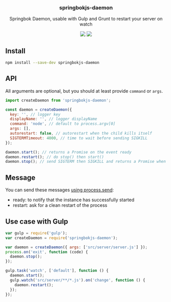 <h3 align="center">
  springbokjs-daemon
</h3>

<p align="center">
  Springbok Daemon, usable with Gulp and Grunt to restart your server on watch
</p>

<p align="center">
  <a href="https://npmjs.org/package/springbokjs-daemon"><img src="https://img.shields.io/npm/v/springbokjs-daemon.svg?style=flat-square"></a>
  <a href="https://david-dm.org/christophehurpeau/springbokjs-daemon"><img src="https://david-dm.org/christophehurpeau/springbokjs-daemon.svg?style=flat-square"></a>
</p>

## Install

```bash
npm install --save-dev springbokjs-daemon
```

## API

All arguments are optional, but you should at least provide `command` or `args`.

```js
import createDaemon from 'springbokjs-daemon';

const daemon = createDaemon({
  key: '', // logger key
  displayName: '', // logger displayName
  command: 'node', // default to process.argv[0]
  args: [],
  autorestart: false, // autorestart when the child kills itself
  SIGTERMTimeout: 4000, // time to wait before sending SIGKILL
});

daemon.start(); // returns a Promise on the event ready
daemon.restart(); // do stop() then start()
daemon.stop(); // send SIGTERM then SIGKILL and returns a Promise when the child is killed.
```

## Message

You can send these messages [using process.send](https://nodejs.org/api/process.html#process_process_send_message_sendhandle_options_callback):

- ready: to notify that the instance has successfully started
- restart: ask for a clean restart of the process

## Use case with Gulp

```js
var gulp = require('gulp');
var createDaemon = require('springbokjs-daemon');

var daemon = createDaemon({ args: ['src/server/server.js'] });
process.on('exit', function (code) {
  daemon.stop();
});

gulp.task('watch', ['default'], function () {
  daemon.start();
  gulp.watch('src/server/**/*.js').on('change', function () {
    daemon.restart();
  });
});
```
